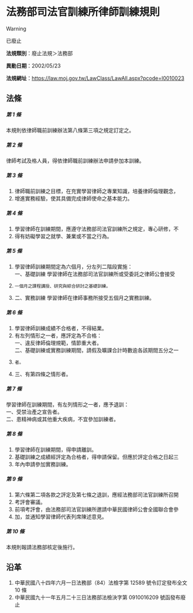 # 法務部司法官訓練所律師訓練規則
> [!WARNING]
> 已廢止

**法規類別**：廢止法規＞法務部

**異動日期**：2002/05/23  

**法規網址**：https://law.moj.gov.tw/LawClass/LawAll.aspx?pcode=I0010023



## 法條
##### 第 1 條
本規則依律師職前訓練辦法第八條第三項之規定訂定之。

##### 第 2 條
律師考試及格人員，得依律師職前訓練辦法申請參加本訓練。

##### 第 3 條
1. 律師職前訓練之目標，在充實學習律師之專業知識，培養律師倫理觀念，
1. 增進實務經驗，使其具備完成律師使命之基本能力。

##### 第 4 條
1. 學習律師在訓練期間，應遵守法務部司法官訓練所之規定，專心研修，不
1. 得有妨礙學習之就學、兼業或不當之行為。

##### 第 5 條
1. 學習律師訓練期間定為六個月，分左列二階段實施：  
一、基礎訓練  學習律師在法務部司法官訓練所或受委託之律師公會接受
1.     一個月之課程講授、研究與綜合研討之基礎訓練。
1. 二、實務訓練  學習律師在律師事務所接受五個月之實務訓練。

##### 第 6 條
1. 學習律師訓練成績不合格者，不得結業。
1. 有左列情形之一者，應評定為不合格：  
一、違反律師倫理規範，情節重大者。  
二、基礎訓練或實務訓練期間，請假及曠課合計時數逾各該期間五分之一
1.     者。
1. 三、有第四條之情形者。

##### 第 7 條
學習律師在訓練期間，有左列情形之一者，應予退訓：  
一、受禁治產之宣告者。  
二、患精神病或其他重大疾病，不宜參加訓練者。

##### 第 8 條
1. 學習律師在訓練期間，得申請離訓。
1. 基礎訓練之成績經評定為合格者，得申請保留。但應於評定合格之日起三
1. 年內申請參加實務訓練。

##### 第 9 條
1. 第六條第二項各款之評定及第七條之退訓，應經法務部司法官訓練所召開
1. 考評會審議。
1. 前項考評會，由法務部司法官訓練所邀請中華民國律師公會全國聯合會參
1. 加，並通知學習律師代表列席陳述意見。

##### 第 10 條
本規則報請法務部核定後施行。

## 沿革
1. 中華民國八十四年六月一日法務部（84）法檢字第 12589  號令訂定發布全文 10 條
1. 中華民國九十一年五月二十三日法務部法檢決字第 0910016209 號函發布廢止
